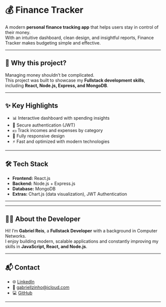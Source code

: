 # 💰 Finance Tracker

A modern **personal finance tracking app** that helps users stay in control of their money.  
With an intuitive dashboard, clean design, and insightful reports, Finance Tracker makes budgeting simple and effective.  

---

## 🚀 Why this project?

Managing money shouldn’t be complicated.  
This project was built to showcase my **Fullstack development skills**, including **React, Node.js, Express, and MongoDB**.  

---

## ✨ Key Highlights

- 📊 Interactive dashboard with spending insights  
- 🔐 Secure authentication (JWT)  
- 💵 Track incomes and expenses by category  
- 📱 Fully responsive design  
- ⚡ Fast and optimized with modern technologies  

---

## 🛠️ Tech Stack

- **Frontend:** React.js  
- **Backend:** Node.js + Express.js  
- **Database:** MongoDB  
- **Extras:** Chart.js (data visualization), JWT Authentication  

---



---

## 👨‍💻 About the Developer

Hi! I’m **Gabriel Reis**, a **Fullstack Developer** with a background in Computer Networks.  
I enjoy building modern, scalable applications and constantly improving my skills in **JavaScript, React, and Node.js**.  

---

## 📬 Contact

- 🌐 [LinkedIn](https://www.linkedin.com/in/gabriel-de-oliveira-reis-9bb315377?lipi=urn%3Ali%3Apage%3Ad_flagship3_profile_view_base_contact_details%3B43EuUqaqSMyFLhlWNbmxUA%3D%3D)   
- 📧 gabriellzinho@icloud.com
- 💻 [GitHub](https://github.com/GabriellPRO)  

---
